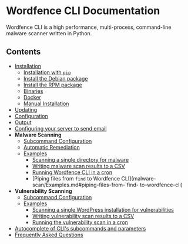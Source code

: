 # Wordfence CLI Documentation

Wordfence CLI is a high performance, multi-process, command-line malware scanner written in Python. 

## Contents

- [Installation](Installation.md)
	- [Installation with `pip`](Installation.md#installation-with-pip)
	- [Install the Debian package](Installation.md#install-the-debian-package)
	- [Install the RPM package](Installation.md#install-the-rpm-package)
	- [Binaries](Installation.md#binaries)
	- [Docker](Installation.md#docker)
	- [Manual Installation](Installation.md#manual-installation)
- [Updating](Updating.md)
- [Configuration](Configuration.md)
- [Output](Output.md)
- [Configuring your server to send email](Email.md)
- **Malware Scanning**
	- [Subcommand Configuration](malware-scan/Configuration.md)
	- [Automatic Remediation](malware-scan/Remediation.md)
	- [Examples](malware-scan/Examples.md)
		- [Scanning a single directory for malware](malware-scan/Examples.md#scanning-a-single-directory-for-malware)
		- [Writing malware scan results to a CSV](malware-scan/Examples.md#writing-malware-scan-results-to-a-csv)
		- [Running Wordfence CLI in a cron](malware-scan/Examples.md#running-wordfence-cli-in-a-cron)
		- [Piping files from `find` to Wordfence CLI](malware-scan/Examples.md#piping-files-from-`find- to-wordfence-cli)
- **Vulnerability Scanning**
	- [Subcommand Configuration](vuln-scan/Configuration.md)
	- [Examples](vuln-scan/Examples.md)
		- [Scanning a single WordPress installation for vulnerabilities](vuln-scan/Examples.md#scanning-a-single-wordpress-installation-for-vulnerabilities)
		- [Writing vulnerability scan results to a CSV](vuln-scan/Examples.md#writing-vulnerability-scan-results-to-a-csv)
		- [Running the vulnerability scan in a cron](vuln-scan/Examples.md#running-the-vulnerability-scan-in-a-cron)
- [Autocomplete of CLI's subcommands and parameters](Autocomplete.md)
- [Frequently Asked Questions](FAQs.md)

